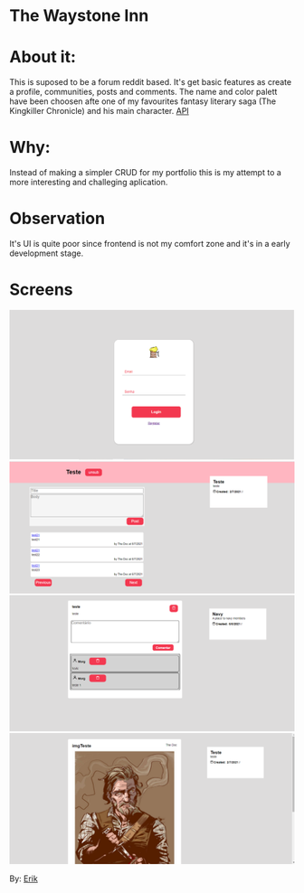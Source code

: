 # The Waystone Inn

# About it:
This is suposed to be a forum reddit based. It's get basic features as create a profile, communities, posts and comments.
The name and color palett have been choosen afte one of my favourites fantasy literary saga (The Kingkiller Chronicle) and his main character.
[API](https://github.com/FueledByRage/The-Waystone-Inn-Backend)

# Why:
Instead of making a simpler CRUD for my portfolio this is my attempt to a more interesting and challeging aplication.

# Observation
It's UI is quite poor since frontend is not my comfort zone and it's in a early development stage.


# Screens
![Login screen](https://github.com/FueledByRage/The-Waystone-Inn-Frontend/blob/master/screens/login.png)
![Community screen](https://github.com/FueledByRage/The-Waystone-Inn-Frontend/blob/master/screens/community.png)
![Post screen](https://github.com/FueledByRage/The-Waystone-Inn-Frontend/blob/master/screens/post.png)
![Post with image](https://github.com/FueledByRage/The-Waystone-Inn-Frontend/blob/master/screens/postImage.png)

By: [Erik](https://www.linkedin.com/in/erik-natan-moreira-santos-983865195/)



